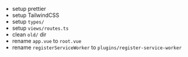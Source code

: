 - setup prettier
- setup TailwindCSS
- setup `types/`
- setup `views/routes.ts`
- clean `old/` dir
- rename `app.vue` to `root.vue`
- rename `registerServiceWorker` to `plugins/register-service-worker`
